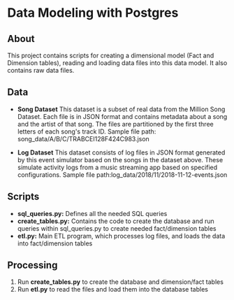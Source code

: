 # Data Modeling with Postgres

## About

This project contains scripts for creating a dimensional model (Fact and Dimension tables), reading and loading data files into this data model.  It also contains raw data files.

## Data
* **Song Dataset**
This dataset is a subset of real data from the Million Song Dataset. Each file is in JSON format and contains metadata about a song and the artist of that song. The files are partitioned by the first three letters of each song's track ID.
Sample file path: song_data/A/B/C/TRABCEI128F424C983.json

* **Log Dataset**
This dataset consists of log files in JSON format generated by this event simulator based on the songs in the dataset above. These simulate activity logs from a music streaming app based on specified configurations.
Sample file path:log_data/2018/11/2018-11-12-events.json

## Scripts
* **sql_queries.py:** Defines all the needed SQL queries
* **create_tables.py:** Contains the code to create the database and run queries within sql_queries.py to create needed fact/dimension tables
* **etl.py:** Main ETL program, which processes log files, and loads the data into fact/dimension tables

## Processing
1. Run **create_tables.py** to create the database and dimension/fact tables
2. Run **etl.py** to read the files and load them into the database tables
